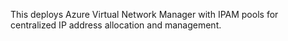 This deploys Azure Virtual Network Manager with IPAM pools for centralized IP address allocation and management.
